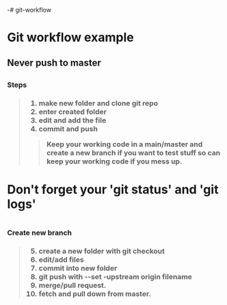 -# git-workflow

<h1/>Git workflow example</h1>
<h2>Never push to master<h2/>

<h3>Steps<h3/>

>1. make new folder and clone git repo
>2. enter created folder
>3. edit and add the file
>4. commit and push
>>Keep your working code in a main/master and create a new branch if you want to test stuff so can keep your working code if you mess up.</h5>

<h1>Don't forget your 'git status' and 'git logs'<h1/>

<h3>Create new branch<h3/>

>5. create a new folder with git checkout
>6. edit/add files
>7. commit into new folder
>8. git push with --set -upstream origin filename
>9. merge/pull request.
>10. fetch and pull down from master.
